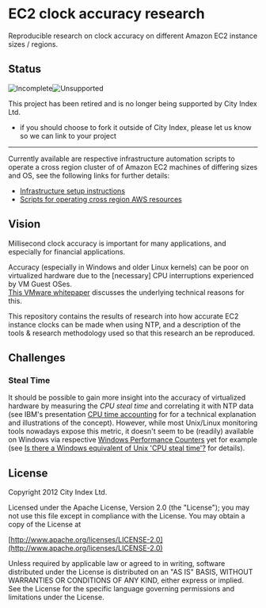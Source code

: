 # EC2 clock accuracy research

Reproducible research on clock accuracy on different Amazon EC2 instance sizes / regions.

## Status

![Incomplete](http://labs.cityindex.com/wp-content/uploads/2012/01/lbl-incomplete.png)![Unsupported](http://labs.cityindex.com/wp-content/uploads/2012/01/lbl-unsupported.png)

This project has been retired and is no longer being supported by City Index Ltd.

* if you should choose to fork it outside of City Index, please let us know so we can link to your project

----

Currently available are respective infrastructure automation scripts to operate a cross region cluster of of Amazon EC2 machines 
of differing sizes and OS, see the following links for further details:

* [Infrastructure setup instructions](https://github.com/cityindex/ec2-clock-accuracy-research/tree/master/infrastructure#infrastructure-setup-instructions)
* [Scripts for operating cross region AWS resources](https://github.com/cityindex/ec2-clock-accuracy-research/tree/master/infrastructure/scripts#scripts-for-operating-cross-region-research-resources)

## Vision

Millisecond clock accuracy is important for many applications, and especially for financial applications.

Accuracy (especially in Windows and older Linux kernels) can be poor on virtualized hardware due to the 
[necessary] CPU interruptions experienced by VM Guest OSes.  
[This VMware whitepaper](http://www.vmware.com/files/pdf/Timekeeping-In-VirtualMachines.pdf) discusses the underlying
technical reasons for this.

This repository contains the results of research into how accurate EC2 instance clocks can be made when
using NTP, and a description of the tools & research methodology used so that this research an be reproduced.

## Challenges

### Steal Time

It should be possible to gain more insight into the accuracy of virtualized hardware by measuring the *CPU steal time* 
and correlating it with NTP data (see IBM's presentation 
[CPU time accounting](http://public.dhe.ibm.com/software/dw/linux390/perf/CPU_time_accounting.pdf) for for a technical explanation 
and illustrations of the concept). However, while most Unix/Linux monitoring tools nowadays expose this metric, it doesn't seem to be 
(readily) available on Windows via respective 
[Windows Performance Counters](http://technet.microsoft.com/en-us/library/cc774901%28v=ws.10%29.aspx) yet 
for example (see [Is there a Windows equivalent of Unix 'CPU steal time'?](http://serverfault.com/q/392216/10305) for details).

## License

Copyright 2012 City Index Ltd.

Licensed under the Apache License, Version 2.0 (the "License");
you may not use this file except in compliance with the License.
You may obtain a copy of the License at

  [http://www.apache.org/licenses/LICENSE-2.0](http://www.apache.org/licenses/LICENSE-2.0)

Unless required by applicable law or agreed to in writing, software
distributed under the License is distributed on an "AS IS" BASIS,
WITHOUT WARRANTIES OR CONDITIONS OF ANY KIND, either express or implied.
See the License for the specific language governing permissions and
limitations under the License.
